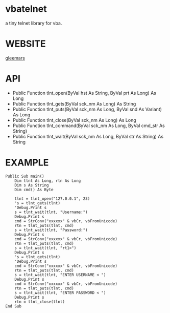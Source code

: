 vbatelnet
=========

a tiny telnet library for vba.

WEBSITE
==========
[gleemars](http://gleemars.com)

API
=========
* Public Function tlnt_open(ByVal hst As String, ByVal prt As Long) As Long
* Public Function tlnt_gets(ByVal sck_nm As Long) As String
* Public Function tlnt_puts(ByVal sck_nm As Long, ByVal snd As Variant) As Long
* Public Function tlnt_close(ByVal sck_nm As Long) As Long
* Public Function tlnt_command(ByVal sck_nm As Long, ByVal cmd_str As String)
* Public Function tlnt_wait(ByVal sck_nm As Long, ByVal str As String) As String

EXAMPLE
==========
```vbnet
Public Sub main()
    Dim tlnt As Long, rtn As Long
    Dim s As String
    Dim cmd() As Byte
    
    tlnt = tlnt_open("127.0.0.1", 23)
    's = tlnt_gets(tlnt)
    'Debug.Print s
    s = tlnt_wait(tlnt, "Username:")
    Debug.Print s
    cmd = StrConv("xxxxxx" & vbCr, vbFromUnicode)
    rtn = tlnt_puts(tlnt, cmd)
    s = tlnt_wait(tlnt, "Password:")
    Debug.Print s
    cmd = StrConv("xxxxxx" & vbCr, vbFromUnicode)
    rtn = tlnt_puts(tlnt, cmd)
    s = tlnt_wait(tlnt, "rt1>")
    Debug.Print s
    's = tlnt_gets(tlnt)
    'Debug.Print s
    cmd = StrConv("xxxxxx" & vbCr, vbFromUnicode)
    rtn = tlnt_puts(tlnt, cmd)
    s = tlnt_wait(tlnt, "ENTER USERNAME < ")
    Debug.Print s
    cmd = StrConv("xxxxxx" & vbCr, vbFromUnicode)
    rtn = tlnt_puts(tlnt, cmd)
    s = tlnt_wait(tlnt, "ENTER PASSWORD < ")
    Debug.Print s
    rtn = tlnt_close(tlnt)
End Sub
```